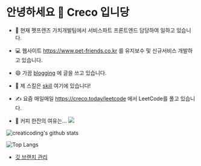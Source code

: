 # 안녕하세요 👋 Creco 입니당

- 🔭 현재 펫프렌즈 가치개발팀에서 서비스파트 프론트엔드 담당하여 일하고 있습니다.

- 💻 웹사이트 https://www.pet-friends.co.kr 를 유지보수 및 신규서비스 개발하고 있습니다.

- 😄 가끔 [blogging](https://creco.today/blog) 에 글을 쓰고 있습니다.

- 🏅 제 스킬은 [skill](https://www.creco-home.site/skill) 여기에 있습니다!

- ✍️ 요즘 매일매일 https://creco.today/leetcode 에서 LeetCode를 풀고 있습니다.

- 🥤 커피 한잔의 여유는... [![](https://img.buymeacoffee.com/button-api/?text=Buy%20me%20a%20coffee&emoji=&slug=creaticoding&button_colour=40DCA5&font_colour=ffffff&font_family=Cookie&outline_colour=000000&coffee_colour=FFDD00)](https://www.buymeacoffee.com/creaticoding)

![creaticoding's github stats](https://github-readme-stats.vercel.app/api?username=creaticoding&count_private=true)

![Top Langs](https://github-readme-stats.vercel.app/api/top-langs/?username=creaticoding&hide=html,java,c%2B%2B&langs_count=12)

- [깃 브랜치 관리](https://www.creco-home.site/git-branch-management-strategy)

<!--
**CreatiCoding/CreatiCoding** is a ✨ _special_ ✨ repository because its `README.md` (this file) appears on your GitHub profile.

Here are some ideas to get you started:

- 🔭 I’m currently working on ...
- 🌱 I’m currently learning ...
- 👯 I’m looking to collaborate on ...
- 🤔 I’m looking for help with ...
- 💬 Ask me about ...
- 📫 How to reach me: ...
- 😄 Pronouns: ...
- ⚡ Fun fact: ...
-->

